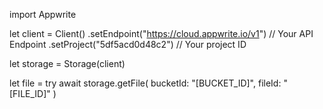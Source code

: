 import Appwrite

let client = Client()
    .setEndpoint("https://cloud.appwrite.io/v1") // Your API Endpoint
    .setProject("5df5acd0d48c2") // Your project ID

let storage = Storage(client)

let file = try await storage.getFile(
    bucketId: &quot;[BUCKET_ID]&quot;,
    fileId: &quot;[FILE_ID]&quot;
)

